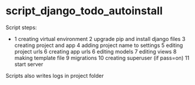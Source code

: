 # script_django_todo_autoinstall

Script steps:
- 1 creating virtual environment
2 upgrade pip and install django files
3 creating project and app
4 adding project name to settings
5 editing project urls
6 creating app urls
6 editing models
7 editing views
8 making template file
9 migrations
10 creating superuser (if pass=on)
11 start server

Scripts also writes logs in project folder
